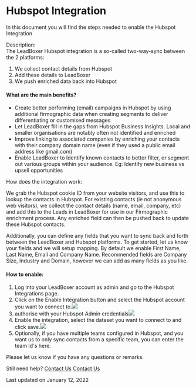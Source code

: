 # Hubspot Integration

In this document you will find the steps needed to enable the Hubspot Integration

Description:\
The LeadBoxer Hubspot integration is a so-called two-way-sync between the 2 platforms:&#x20;

1. We collect contact details from Hubspot
2. Add these details to LeadBoxer&#x20;
3. We push enriched data back into Hubspot

#### What are the main benefits?&#x20;

* Create better performing (email) campaigns in Hubspot by using additional firmographic data when creating segments to deliver differentiating or customised messages&#x20;
* Let LeadBoxer fill in the gaps from Hubspot Business Insights. Local and smaller organisations are notably often not identified and enriched
* Improve linking to associated companies by enriching your contacts with their company domain name (even if they used a public email address like gmail.com)&#x20;
* Enable LeadBoxer to Identify known contacts to better filter, or segment out various groups within your audience. Eg: Identify new business vs upsell opportunities&#x20;

How does the integration work:

We grab the Hubspot cookie ID from your website visitors, and use this to lookup the contacts in Hubspot. For existing contacts (ie not anonymous web visitors), we collect the contact details (name, email, company, etc) and add this to the Leads in LeadBoxer for use in our Firmographic enrichment process. Any enriched field can then be pushed back to update these Hubspot contacts.&#x20;

Additionally, you can define any fields that you want to sync back and forth between the LeadBoxer and Hubspot platforms. To get started, let us know your fields and we will setup  mapping. By default we enable First Name, Last Name, Email and Company Name. Recommended fields are Company Size, Industry and Domain, however we can add as many fields as you like.

#### How to enable:

1. Log into your LeadBoxer account as admin and go to the Hubspot Integrations page.
2. Click on the Enable Integration button and select the Hubspot account you want to connect to.![](https://d33v4339jhl8k0.cloudfront.net/docs/assets/565e1cb7c697915b26a5c214/images/61449d902b380503dfdf239a/file-58peNdPpOD.png)
3. authorise with your Hubspot Admin credentials![](https://d33v4339jhl8k0.cloudfront.net/docs/assets/565e1cb7c697915b26a5c214/images/61449da72b380503dfdf239b/file-yKzY3I8HXE.png)
4. Enable the integration, select the dataset you want to connect to and click save.![](https://d33v4339jhl8k0.cloudfront.net/docs/assets/565e1cb7c697915b26a5c214/images/61449d8000c03d6720758130/file-hfsvzY81Ay.png)
5. Optionally, if you have multiple teams configured in Hubspot, and you want us to only sync contacts from a specific team, you can enter the team Id's here.

Please let us know if you have any questions or remarks.

Still need help? [Contact Us](broken-reference) [Contact Us](broken-reference)

Last updated on January 12, 2022
